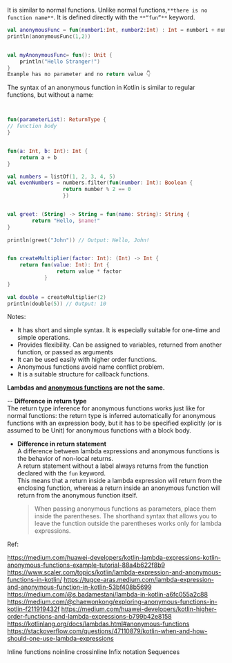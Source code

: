  It is similar to normal functions. Unlike normal functions,`**there is no function name**`. It is defined directly with the `**“fun”**` keyword.

```kotlin
val anonymousFunc = fun(number1:Int, number2:Int) : Int = number1 + number2  
println(anonymousFunc(1,2))


val myAnonymousFunc= fun(): Unit {  
	println("Hello Stranger!")  
}
Example has no parameter and no return value 👇
```

The syntax of an anonymous function in Kotlin is similar to regular functions, but without a name:

```kotlin


fun(parameterList): ReturnType {  
// function body  
}


fun(a: Int, b: Int): Int {  
	return a + b  
}

val numbers = listOf(1, 2, 3, 4, 5)  
val evenNumbers = numbers.filter(fun(number: Int): Boolean {  
				  return number % 2 == 0  
				  })


val greet: (String) -> String = fun(name: String): String {  
		return "Hello, $name!"  
}  
  
println(greet("John")) // Output: Hello, John!


fun createMultiplier(factor: Int): (Int) -> Int {  
	return fun(value: Int): Int {  
				return value * factor  
			}  
}  
  
val double = createMultiplier(2)  
println(double(5)) // Output: 10
```

Notes:
- It has short and simple syntax. It is especially suitable for one-time and simple operations.
- Provides flexibility. Can be assigned to variables, returned from another function, or passed as arguments
- It can be used easily with higher order functions.
- Anonymous functions avoid name conflict problem.
- It is a suitable structure for callback functions.

**Lambdas and [anonymous functions](https://kotlinlang.org/docs/lambdas.html#anonymous-functions) are not the same.**

-- **Difference in return type**  
    The return type inference for anonymous functions works just like for normal functions: the return type is inferred automatically for anonymous functions with an expression body, but it has to be specified explicitly (or is assumed to be Unit) for anonymous functions with a block body.
    
- **Difference in return statement**  
    A difference between lambda expressions and anonymous functions is the behavior of non-local returns.  
    A return statement without a label always returns from the function declared with the `fun` keyword.  
    This means that a return inside a lambda expression will return from the enclosing function, whereas a return inside an anonymous function will return from the anonymous function itself.
    > When passing anonymous functions as parameters, place them inside the parentheses. The shorthand syntax that allows you to leave the function outside the parentheses works only for lambda expressions.



Ref:

https://medium.com/huawei-developers/kotlin-lambda-expressions-kotlin-anonymous-functions-example-tutorial-88a4b622f8b9
https://www.scaler.com/topics/kotlin/lambda-expression-and-anonymous-functions-in-kotlin/
https://tugce-aras.medium.com/lambda-expression-and-anonymous-function-in-kotlin-53bf408b5699
https://medium.com/@s.badamestani/lambda-in-kotlin-a6fc055a2c88
https://medium.com/@chaewonkong/exploring-anonymous-functions-in-kotlin-f211919432f
https://medium.com/huawei-developers/kotlin-higher-order-functions-and-lambda-expressions-b799b42e8158
https://kotlinlang.org/docs/lambdas.html#anonymous-functions
https://stackoverflow.com/questions/47110879/kotlin-when-and-how-should-one-use-lambda-expressions

Inline functions
noinline
crossinline
Infix notation
Sequences
